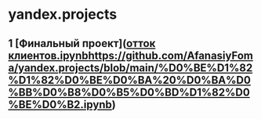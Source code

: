 # yandex.projects

## 1 [Финальный проект]([отток клиентов.ipynb](https://github.com/AfanasiyFoma/yandex.projects/blob/main/%D0%BE%D1%82%D1%82%D0%BE%D0%BA%20%D0%BA%D0%BB%D0%B8%D0%B5%D0%BD%D1%82%D0%BE%D0%B2.ipynb)https://github.com/AfanasiyFoma/yandex.projects/blob/main/%D0%BE%D1%82%D1%82%D0%BE%D0%BA%20%D0%BA%D0%BB%D0%B8%D0%B5%D0%BD%D1%82%D0%BE%D0%B2.ipynb)

